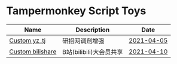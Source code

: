 # Tampermonkey Script Toys

|Name|Description|Date|
|-|-|-|
|[Custom yz_tj](https://github.com/invobzvr/tmjs.toys/tree/main/yz_tj)|研招网调剂增强|[2021-04-05](https://greasyfork.org/zh-CN/scripts/424504-custom-yz-tj)|
|[Custom bilishare](https://github.com/invobzvr/tmjs.toys/tree/main/bilishare)|B站(bilibili)大会员共享|[2021-04-10](https://greasyfork.org/zh-CN/scripts/424805-custom-bilishare)|
